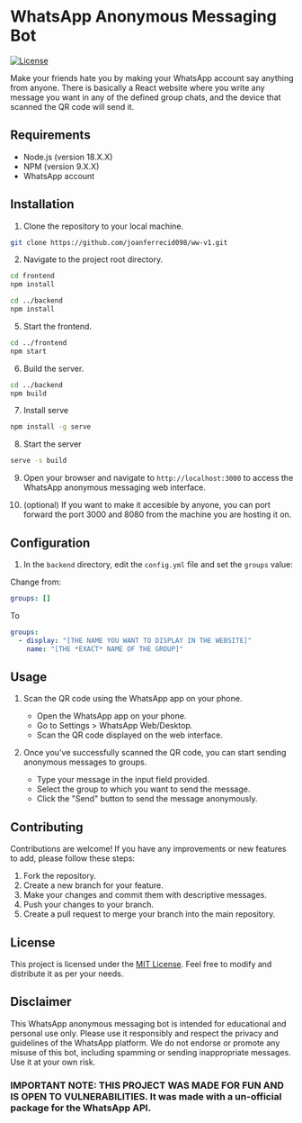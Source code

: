 # WhatsApp Anonymous Messaging Bot
[![License](https://img.shields.io/github/license/joanferrecid098/ww-v1)](https://github.com/joanferrecid098/ww-v1/blob/main/LICENSE)

Make your friends hate you by making your WhatsApp account say anything from anyone. There is basically a React website where you write any message you want in any of the defined group chats, and the device that scanned the QR code will send it.

## Requirements
- Node.js (version 18.X.X)
- NPM (version 9.X.X)
- WhatsApp account

## Installation

1. Clone the repository to your local machine.
```bash
git clone https://github.com/joanferrecid098/ww-v1.git
```

2. Navigate to the project root directory.

```bash
cd frontend
npm install
```

```bash
cd ../backend
npm install
```

5. Start the frontend.

```bash
cd ../frontend
npm start
```

6. Build the server.

```bash
cd ../backend
npm build
```

7. Install serve

```bash
npm install -g serve
```

8. Start the server

```bash
serve -s build
```

9. Open your browser and navigate to ``http://localhost:3000`` to access the WhatsApp anonymous messaging web interface.

10. (optional) If you want to make it accesible by anyone, you can port forward the port 3000 and 8080 from the machine you are hosting it on.

## Configuration

1. In the ``backend`` directory, edit the ``config.yml`` file and set the `groups` value:

Change from:
```yaml
groups: []
```

To

```yaml
groups:
  - display: "[THE NAME YOU WANT TO DISPLAY IN THE WEBSITE]"
    name: "[THE *EXACT* NAME OF THE GROUP]"
```

## Usage

1. Scan the QR code using the WhatsApp app on your phone.
   - Open the WhatsApp app on your phone.
   - Go to Settings > WhatsApp Web/Desktop.
   - Scan the QR code displayed on the web interface.

2. Once you've successfully scanned the QR code, you can start sending anonymous messages to groups.
   - Type your message in the input field provided.
   - Select the group to which you want to send the message.
   - Click the "Send" button to send the message anonymously.

## Contributing

Contributions are welcome! If you have any improvements or new features to add, please follow these steps:

1. Fork the repository.
2. Create a new branch for your feature.
3. Make your changes and commit them with descriptive messages.
4. Push your changes to your branch.
5. Create a pull request to merge your branch into the main repository.

## License

This project is licensed under the [MIT License](LICENSE). Feel free to modify and distribute it as per your needs.

## Disclaimer

This WhatsApp anonymous messaging bot is intended for educational and personal use only. Please use it responsibly and respect the privacy and guidelines of the WhatsApp platform. We do not endorse or promote any misuse of this bot, including spamming or sending inappropriate messages. Use it at your own risk.

### IMPORTANT NOTE: THIS PROJECT WAS MADE FOR FUN AND IS OPEN TO VULNERABILITIES. It was made with a un-official package for the WhatsApp API.